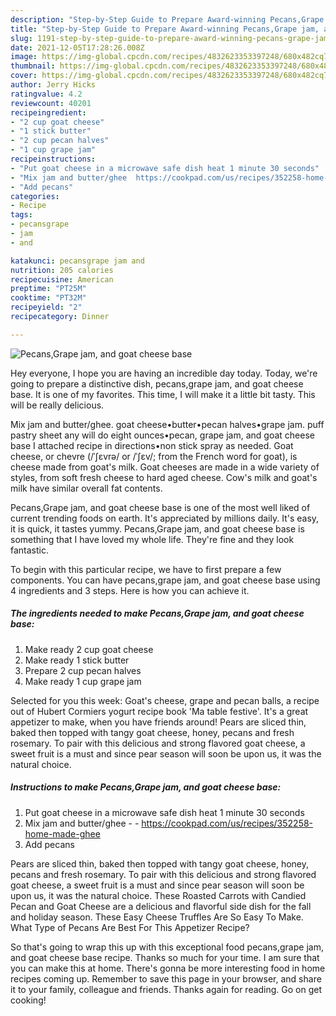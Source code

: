 ```yaml
---
description: "Step-by-Step Guide to Prepare Award-winning Pecans,Grape jam, and goat cheese base"
title: "Step-by-Step Guide to Prepare Award-winning Pecans,Grape jam, and goat cheese base"
slug: 1191-step-by-step-guide-to-prepare-award-winning-pecans-grape-jam-and-goat-cheese-base
date: 2021-12-05T17:28:26.008Z
image: https://img-global.cpcdn.com/recipes/4832623353397248/680x482cq70/pecansgrape-jam-and-goat-cheese-base-recipe-main-photo.jpg
thumbnail: https://img-global.cpcdn.com/recipes/4832623353397248/680x482cq70/pecansgrape-jam-and-goat-cheese-base-recipe-main-photo.jpg
cover: https://img-global.cpcdn.com/recipes/4832623353397248/680x482cq70/pecansgrape-jam-and-goat-cheese-base-recipe-main-photo.jpg
author: Jerry Hicks
ratingvalue: 4.2
reviewcount: 40201
recipeingredient:
- "2 cup goat cheese"
- "1 stick butter"
- "2 cup pecan halves"
- "1 cup grape jam"
recipeinstructions:
- "Put goat cheese in a microwave safe dish heat 1 minute 30 seconds"
- "Mix jam and butter/ghee  https://cookpad.com/us/recipes/352258-home-made-ghee"
- "Add pecans"
categories:
- Recipe
tags:
- pecansgrape
- jam
- and

katakunci: pecansgrape jam and 
nutrition: 205 calories
recipecuisine: American
preptime: "PT25M"
cooktime: "PT32M"
recipeyield: "2"
recipecategory: Dinner

---
```



![Pecans,Grape jam, and goat cheese base](https://img-global.cpcdn.com/recipes/4832623353397248/680x482cq70/pecansgrape-jam-and-goat-cheese-base-recipe-main-photo.jpg)

Hey everyone, I hope you are having an incredible day today. Today, we're going to prepare a distinctive dish, pecans,grape jam, and goat cheese base. It is one of my favorites. This time, I will make it a little bit tasty. This will be really delicious.

Mix jam and butter/ghee. goat cheese•butter•pecan halves•grape jam. puff pastry sheet any will do eight ounces•pecan, grape jam, and goat cheese base I attached recipe in directions•non stick spray as needed. Goat cheese, or chevre (/ˈʃɛvrə/ or /ˈʃɛv/; from the French word for goat), is cheese made from goat&#39;s milk. Goat cheeses are made in a wide variety of styles, from soft fresh cheese to hard aged cheese. Cow&#39;s milk and goat&#39;s milk have similar overall fat contents.

Pecans,Grape jam, and goat cheese base is one of the most well liked of current trending foods on earth. It's appreciated by millions daily. It's easy, it is quick, it tastes yummy. Pecans,Grape jam, and goat cheese base is something that I have loved my whole life. They're fine and they look fantastic.


To begin with this particular recipe, we have to first prepare a few components. You can have pecans,grape jam, and goat cheese base using 4 ingredients and 3 steps. Here is how you can achieve it.

<!--inarticleads1-->

##### The ingredients needed to make Pecans,Grape jam, and goat cheese base:

1. Make ready 2 cup goat cheese
1. Make ready 1 stick butter
1. Prepare 2 cup pecan halves
1. Make ready 1 cup grape jam


Selected for you this week: Goat&#39;s cheese, grape and pecan balls, a recipe out of Hubert Cormiers yogurt recipe book &#39;Ma table festive&#39;. It&#39;s a great appetizer to make, when you have friends around! Pears are sliced thin, baked then topped with tangy goat cheese, honey, pecans and fresh rosemary. To pair with this delicious and strong flavored goat cheese, a sweet fruit is a must and since pear season will soon be upon us, it was the natural choice. 

<!--inarticleads2-->

##### Instructions to make Pecans,Grape jam, and goat cheese base:

1. Put goat cheese in a microwave safe dish heat 1 minute 30 seconds
1. Mix jam and butter/ghee -  - https://cookpad.com/us/recipes/352258-home-made-ghee
1. Add pecans


Pears are sliced thin, baked then topped with tangy goat cheese, honey, pecans and fresh rosemary. To pair with this delicious and strong flavored goat cheese, a sweet fruit is a must and since pear season will soon be upon us, it was the natural choice. These Roasted Carrots with Candied Pecan and Goat Cheese are a delicious and flavorful side dish for the fall and holiday season. These Easy Cheese Truffles Are So Easy To Make. What Type of Pecans Are Best For This Appetizer Recipe? 

So that's going to wrap this up with this exceptional food pecans,grape jam, and goat cheese base recipe. Thanks so much for your time. I am sure that you can make this at home. There's gonna be more interesting food in home recipes coming up. Remember to save this page in your browser, and share it to your family, colleague and friends. Thanks again for reading. Go on get cooking!
